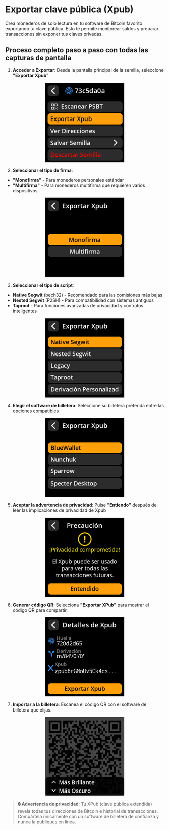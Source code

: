 # Exportar clave pública (Xpub)

Crea monederos de solo lectura en tu software de Bitcoin favorito exportando tu clave pública. Esto te permite monitorear saldos y preparar transacciones sin exponer tus claves privadas.

## Proceso completo paso a paso con todas las capturas de pantalla

1. **Acceder a Exportar**: Desde la pantalla principal de la semilla, seleccione **"Exportar Xpub"**

<div align="center">
     <img src="images/SeedMenuView.png" alt="Menú principal de Seed con la opción Exportar Xpub" width="250"/>
</div>

2. **Seleccionar el tipo de firma**:
- **"Monofirma"** - Para monederos personales estándar
- **"Multifirma"** - Para monederos multifirma que requieren varios dispositivos

<div align="center">
     <img src="images/SeedExportXpubSigTypeView.png" alt="Selección del tipo de firma Xpub" width="250"/>
</div>

3. **Seleccionar el tipo de script**:
- **Native Segwit** (bech32) - Recomendado para las comisiones más bajas
- **Nested Segwit** (P2SH) - Para compatibilidad con sistemas antiguos
- **Taproot** - Para funciones avanzadas de privacidad y contratos inteligentes

<div align="center">
     <img src="images/SeedExportXpubScriptTypeView.png" alt="Selección del tipo de script para Xpub" width="250"/>
</div>

4. **Elegir el software de billetera**: Seleccione su billetera preferida entre las opciones compatibles

<div align="center">
     <img src="images/SeedExportXpubCoordinatorView.png" alt="Selección del software de billetera" width="250"/>
</div>

5. **Aceptar la advertencia de privacidad**: Pulse **"Entiendo"** después de leer las implicaciones de privacidad de Xpub

<div align="center">
     <img src="images/SeedExportXpubWarningView.png" alt="Pantalla de advertencia de privacidad de Xpub" width="250"/>
</div>

6. **Generar código QR**: Selecciona **"Exportar XPub"** para mostrar el código QR para compartir.

<div align="center">
     <img src="images/SeedExportXpubDetailsView.png" alt="Código QR generado por XPub" width="250"/>
</div>

7. **Importar a la billetera**: Escanea el código QR con el software de billetera que elijas.

<div align="center">
     <img src="images/SeedExportXpubQRView.png" alt="Código QR generado por XPub" width="250"/>
</div>

> **🔒 Advertencia de privacidad**: Tu XPub (clave pública extendida) revela todas tus direcciones de Bitcoin e historial de transacciones. Compártela únicamente con un software de billetera de confianza y nunca la publiques en línea.
